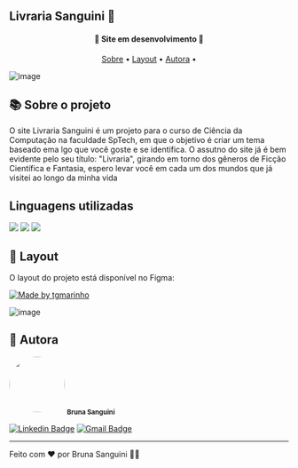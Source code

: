 

<h2>Livraria Sanguini  🥰</h2>
<h4 align="center"> 
	🚧 Site em desenvolvimento 🚧
</h4>

<p align="center">
 <a href="#-sobre-o-projeto">Sobre</a> •
 <a href="#-layout">Layout</a> • 
 <a href="#-autora">Autora</a> • 
</p>


![image](https://user-images.githubusercontent.com/125585854/235464033-69b5254b-d714-4365-8090-90854d1bea85.png)


## 📚 Sobre o projeto

<p>O site Livraria Sanguini é um projeto para o curso de Ciência da Computação na faculdade SpTech, em que o objetivo é criar um tema baseado ema lgo que você goste e se identifica. O assutno do site já é bem evidente pelo seu título: "Livraria", girando em torno dos gêneros de Ficção Científica e Fantasia, espero levar você em cada um dos mundos que já visitei ao longo da minha vida</p>

## Linguagens utilizadas
<img src="https://img.shields.io/badge/HTML5-E34F26?style=for-the-badge&logo=html5&logoColor=white" />
<img src="https://img.shields.io/badge/CSS3-1572B6?style=for-the-badge&logo=css3&logoColor=white" />
<img src="https://img.shields.io/badge/JavaScript-F7DF1E?style=for-the-badge&logo=javascript&logoColor=black" />


## 🎨 Layout

O layout do projeto está disponível no Figma:

<a href="https://www.figma.com/file/iHbsriUW4rF3mlB04wuPtm/Livraria?node-id=3-11&t=H8dupRGZeBzT3aVK-0">
  <img alt="Made by tgmarinho" src="https://img.shields.io/badge/Acessar%20Layout%20-Figma-%2304D361">
</a>

![image](https://user-images.githubusercontent.com/125585854/235466059-4a0ec78e-a38a-4640-b81b-ce924ce769f4.png)



## 🦸 Autora

 <img style="border-radius: 50%;" src="https://avatars.githubusercontent.com/u/92685862?s=400&u=3afc6b9dfe5b8c08e2d17495c6d904ee8bd6d458&v=4" width="100px;" alt=""/>
 <sub><b>Bruna Sanguini</b></sub>

[![Linkedin Badge](https://img.shields.io/badge/-Bruna-blue?style=flat-square&logo=Linkedin&logoColor=white&link=https://www.linkedin.com/in/brunasanguini/)](https://www.linkedin.com/in/brunasanguini/) 
[![Gmail Badge](https://img.shields.io/badge/-brunasmguedes@gmail.com-c14438?style=flat-square&logo=Gmail&logoColor=white&link=mailto:brunasmguedes@gmail.com)](mailto:brunasmguedes@gmail.com)

---

Feito com ❤️ por Bruna Sanguini 👋🏽

